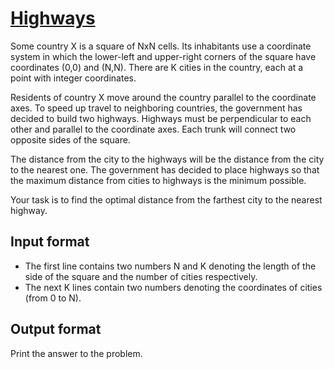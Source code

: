 # [Highways][link]

Some country X is a square of NxN cells. Its inhabitants use a coordinate system in which the lower-left and upper-right corners of the square have coordinates (0,0) and (N,N). There are K cities in the country, each at a point with integer coordinates.

Residents of country X move around the country parallel to the coordinate axes. To speed up travel to neighboring countries, the government has decided to build two highways. Highways must be perpendicular to each other and parallel to the coordinate axes. Each trunk will connect two opposite sides of the square.

The distance from the city to the highways will be the distance from the city to the nearest one. The government has decided to place highways so that the maximum distance from cities to highways is the minimum possible.

Your task is to find the optimal distance from the farthest city to the nearest highway.

## Input format

- The first line contains two numbers N and K denoting the length of the side of the square and the number of cities respectively.
- The next K lines contain two numbers denoting the coordinates of cities (from 0 to N).

## Output format

Print the answer to the problem.

[link]: https://www.hackerearth.com/practice/algorithms/searching/binary-search/practice-problems/algorithm/highways-8b2d55fe/
